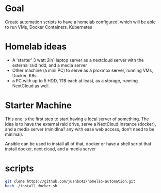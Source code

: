 
# Goal
Create automation scripts to have a homelab configured, which will be able to run VMs, Docker Containers, Kubernetes

# Homelab ideas
- A 'starter' 3 watt 2in1 laptop server as a nextcloud server with the external raid hdd, and a media server
- Other machine (a mini PC) to serve as a proxmox server, running VMs, Docker, K8s.
- a PC with up to 5 HDD, 1TB each at least, as a storage, running NextCloud as well. 

# Starter Machine
This one is the first step to start having a local server of something. The idea is to have the external raid drive, serve a NextCloud Instance (docker), and a media server (minidlna? any with ease web access, don't need to be minimal).

Ansible can be used to install all of that, docker
or have a shell script that install docker, next cloud, and a media server

# scripts
``` sh
git clone https://github.com/juanbc42/homelab-automation.git
bash ./install_docker.sh

```